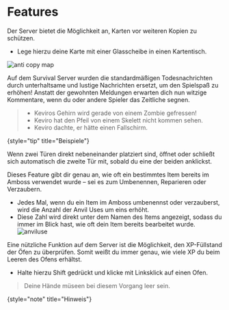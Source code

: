 # Features

<deflist collapsible="true" default-state="collapsed">
<def title="Kopiergeschützte Karten" id="anti-copy-maps">

Der Server bietet die Möglichkeit an, Karten vor weiteren Kopien zu schützen.
- Lege hierzu deine Karte mit einer Glasscheibe in einen Kartentisch.

![anti copy map](anti-copy-maps.png)

</def>
<def title="Kompostierbare Items" id="compostable-items">

<include from="util.md" element-id="compostable-items"></include>

</def>
<def title="Fischerei" id="additionally-fishing-loot">

<include from="util.md" element-id="additionally-fishing-loot"></include>

</def>
<def title="Todesnachrichten" id="deathmessages">

Auf dem Survival Server wurden die standardmäßigen Todesnachrichten durch unterhaltsame und lustige Nachrichten ersetzt,
um den Spielspaß zu erhöhen!
Anstatt der gewohnten Meldungen erwarten dich nun witzige Kommentare, wenn du oder andere Spieler
das Zeitliche segnen.
> - Keviros Gehirn wird gerade von einem Zombie gefressen!
> - Keviro hat den Pfeil von einem Skelett nicht kommen sehen.
> - Keviro dachte, er hätte einen Fallschirm.
>
{style="tip" title="Beispiele"}

</def>
<def title="Doppeltüren" id="doors">

Wenn zwei Türen direkt nebeneinander platziert sind, öffnet oder schließt sich automatisch die zweite Tür mit,
sobald du eine der beiden anklickst.

</def>
<def title="Amboss-Verwendungen" id="anvil-uses">

Dieses Feature gibt dir genau an, wie oft ein bestimmtes Item bereits im Amboss verwendet wurde – sei es zum Umbenennen, Reparieren oder Verzaubern.
- Jedes Mal, wenn du ein Item im Amboss umbenennst oder verzauberst, wird die Anzahl der Anvil Uses um eins erhöht.
- Diese Zahl wird direkt unter dem Namen des Items angezeigt, sodass du immer im Blick hast, wie oft dein Item bereits bearbeitet wurde.
  \
  ![anviluse](anviluse.png)

</def>
<def title="XP-Füllstandsanzeige bei Öfen" id="furnace-info">

Eine nützliche Funktion auf dem Server ist die Möglichkeit, den XP-Füllstand der Öfen zu überprüfen.
Somit weißt du immer genau, wie viele XP du beim Leeren des Ofens erhältst.
- Halte hierzu <shortcut>Shift</shortcut> gedrückt und klicke mit <shortcut>Linksklick</shortcut> auf einen Ofen.
> Deine Hände müseen bei diesem Vorgang leer sein.
>
{style="note" title="Hinweis"}

</def>
</deflist>